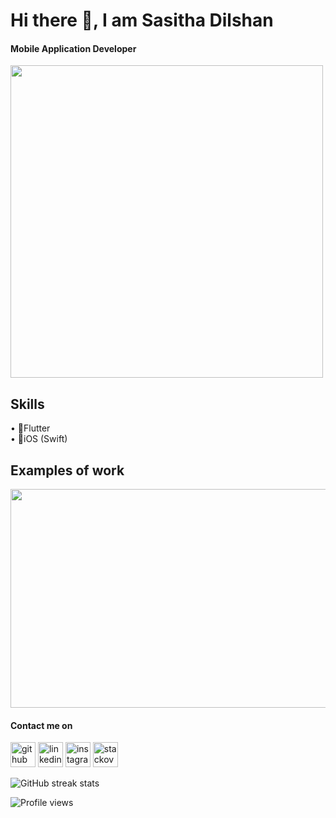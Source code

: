 



# Hi there 👋, I am Sasitha Dilshan
#### Mobile Application Developer

<img src='https://user-images.githubusercontent.com/33307043/150345190-ab514b63-7a71-4b00-b128-9555fcab69df.mp4' height=500 />

## Skills
• 📱Flutter <br>
• 📱iOS (Swift)

## Examples of work

<img src='https://user-images.githubusercontent.com/33307043/150352675-21eae2a6-5153-451c-b233-e760a75b5186.mp4' height=350 width=600 />







#### Contact me on


[<img src='https://cdn.jsdelivr.net/npm/simple-icons@3.0.1/icons/github.svg' alt='github' height='40'>](https://github.com/SasithaDil)  [<img src='https://cdn.jsdelivr.net/npm/simple-icons@3.0.1/icons/linkedin.svg' alt='linkedin' height='40'>](https://www.linkedin.com/in/Sasitha-Digamadulla/)  [<img src='https://cdn.jsdelivr.net/npm/simple-icons@3.0.1/icons/instagram.svg' alt='instagram' height='40'>](https://www.instagram.com/Sasitha_dil/)  [<img src='https://cdn.jsdelivr.net/npm/simple-icons@3.0.1/icons/stackoverflow.svg' alt='stackoverflow' height='40'>](https://stackoverflow.com/users/user:10083812)  

![GitHub streak stats](https://github-readme-streak-stats.herokuapp.com/?user=SasithaDil)  

![Profile views](https://gpvc.arturio.dev/SasithaDil)  
